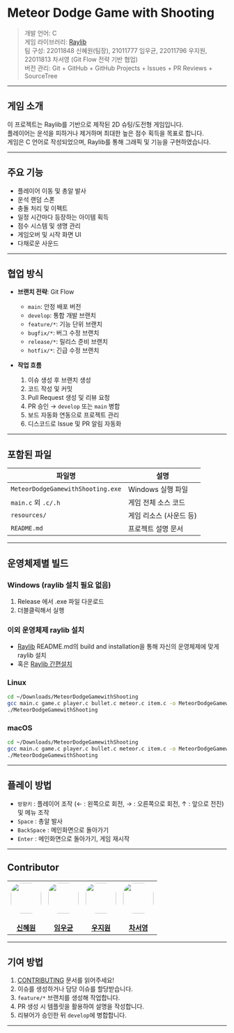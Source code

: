 # Meteor Dodge Game with Shooting

> 개발 언어: C  
> 게임 라이브러리: [Raylib](https://github.com/raysan5/raylib)  
> 팀 구성: 22011848 신혜원(팀장), 21011777 임우균, 22011796 우지원, 22011813 차서영  (Git Flow 전략 기반 협업)  
> 버전 관리: Git + GitHub + GitHub Projects + Issues + PR Reviews + SourceTree

---

## 게임 소개

이 프로젝트는 Raylib를 기반으로 제작된 2D 슈팅/도전형 게임입니다.  
플레이어는 운석을 피하거나 제거하며 최대한 높은 점수 획득을 목표로 합니다.  
게임은 C 언어로 작성되었으며, Raylib를 통해 그래픽 및 기능을 구현하였습니다.

---

## 주요 기능

- 플레이어 이동 및 총알 발사
- 운석 랜덤 스폰
- 충돌 처리 및 이펙트
- 일정 시간마다 등장하는 아이템 획득
- 점수 시스템 및 생명 관리
- 게임오버 및 시작 화면 UI
- 다채로운 사운드

---

## 협업 방식

- **브랜치 전략**: Git Flow  
  - `main`: 안정 배포 버전  
  - `develop`: 통합 개발 브랜치  
  - `feature/*`: 기능 단위 브랜치  
  - `bugfix/*`: 버그 수정 브랜치  
  - `release/*`: 릴리스 준비 브랜치  
  - `hotfix/*`: 긴급 수정 브랜치

- **작업 흐름**
  1. 이슈 생성 후 브랜치 생성
  2. 코드 작성 및 커밋
  3. Pull Request 생성 및 리뷰 요청
  4. PR 승인 → `develop` 또는 `main` 병합
  5. 보드 자동화 연동으로 프로젝트 관리
  6. 디스코드로 Issue 및 PR 알림 자동화

---

## 포함된 파일

| 파일명 | 설명 |
|--------|------|
| `MeteorDodgeGamewithShooting.exe` | Windows 실행 파일 |
| `main.c` 외 `.c/.h` | 게임 전체 소스 코드 |
| `resources/` | 게임 리소스 (사운드 등) |
| `README.md` | 프로젝트 설명 문서 |

---

## 운영체제별 빌드

### Windows (raylib 설치 필요 없음)

1. Release 에서 .exe 파일 다운로드
2. 더블클릭해서 실행

### 이외 운영체제 raylib 설치

- [Raylib](https://github.com/raysan5/raylib) README.md의 build and installation을 통해 자신의 운영체제에 맞게 raylib 설치
- 혹은 [Raylib 간편설치](https://github.com/raylib-extras/raylib-quickstart)

### Linux

```bash
cd ~/Downloads/MeteorDodgeGamewithShooting
gcc main.c game.c player.c bullet.c meteor.c item.c -o MeteorDodgeGamewithShooting -lraylib -lm -lpthread -ldl -lrt -lGL
./MeteorDodgeGamewithShooting
```

### macOS

```bash
cd ~/Downloads/MeteorDodgeGamewithShooting
gcc main.c game.c player.c bullet.c meteor.c item.c -o MeteorDodgeGamewithShooting -lraylib -framework OpenGL -framework Cocoa -framework IOKit
./MeteorDodgeGamewithShooting
```

---

## 플레이 방법

- `방향키` : 플레이어 조작 (← : 왼쪽으로 회전, → : 오른쪽으로 회전, ↑ : 앞으로 전진) 및 메뉴 조작
- `Space` : 총알 발사
- `BackSpace` : 메인화면으로 돌아가기
- `Enter` : 메인화면으로 돌아가기, 게임 재시작

---

## Contributor

<table>
<th>
<div class="profile" align="center">
  <img src="https://avatars.githubusercontent.com/u/115690299?s=400&u=9619ff1251d3f65bdd10824432a7fea1d3b495a6&v=4" width = "70" style = "border-radius: 25px"/>
</div>
<br>
<a href="https://github.com/afterglowss">신혜원</a>
</th>

<th>
<div class="profile" align="center">
  <img src="https://avatars.githubusercontent.com/u/69416899?v=4" width = "70" style = "border-radius: 25px"/>
</div>
<br>
<a href="https://github.com/dnrbs1713">임우균</a>
</th>

<th>
<div class="profile" align="center">
  <img src="https://avatars.githubusercontent.com/u/149660416?v=4" width = "70" style = "border-radius: 25px"/>
</div>
<br>
<a href="https://github.com/pieuniverse">우지원</a>
</th>

<th>
<div class="profile" align="center">
  <img src="https://avatars.githubusercontent.com/u/149660587?v=4" width = "70" style = "border-radius: 25px"/>
</div>
<br>
<a href="https://github.com/o0Orangee">차서영</a>
</th>
</table>




---

## 기여 방법

1. [CONTRIBUTING](https://github.com/afterglowss/MeteorDodgeGamewithShooting/blob/develop/CONTRIBUTING_raylib.md) 문서를 읽어주세요!
2. 이슈를 생성하거나 담당 이슈를 할당받습니다.
3. `feature/*` 브랜치를 생성해 작업합니다.
4. PR 생성 시 템플릿을 활용하여 설명을 작성합니다.
5. 리뷰어가 승인한 뒤 `develop`에 병합합니다.

---
